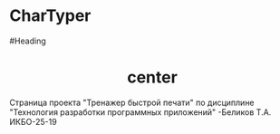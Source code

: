 # CharTyper
#Heading
<h1 align="center">center</h1>
Страница проекта "Тренажер быстрой печати" по дисциплине "Технология разработки программных приложений" -Беликов Т.А. ИКБО-25-19
